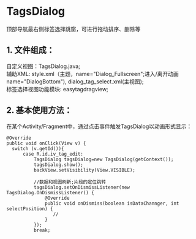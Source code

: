 # TagsDialog
顶部导航最右侧标签选择跳窗，可进行拖动排序、删除等

## 1. 文件组成：
  自定义视图：TagsDialog.java;  
  辅助XML: style.xml（主题，name="Dialog_Fullscreen";进入/离开动画 name="DialogBottom"), dialog_tag_select.xml(主视图);  
  标签选择视图功能模块: easytagdragview;  
  
## 2. 基本使用方法：

  在某个Activity/Fragment中，通过点击事件触发TagsDialog以动画形式显示：
  
  ```
  @Override
  public void onClick(View v) {
    switch (v.getId()){
        case R.id.iv_tag_edit:
            TagsDialog tagsDialog=new TagsDialog(getContext());
            tagsDialog.show();
            backView.setVisibility(View.VISIBLE);
            
            //数据和视图刷新;片段的定位跳转
            tagsDialog.setOnDismissListener(new TagsDialog.OnDismissListener() {
                @Override
                public void onDismiss(boolean isDataChannger, int selectPosition) {
                   //
                }
            });
            break;
```
